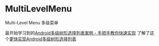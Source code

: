 # MultiLevelMenu
Multi-Level Menu 多级菜单

最开始学习到的[Android多级树形选择列表案例 - 手把手教你快速实现](http://www.jianshu.com/p/b76572fb4e60)
了解了这个[更快实现Android多级树形选择列表](http://www.jianshu.com/p/090904d2b689)

